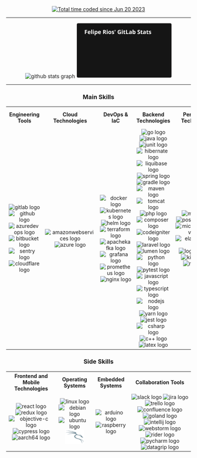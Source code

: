 <div align="center">
	<a href="https://wakatime.com/@e4cd3cdc-5afe-4c7f-ac43-ddbd8f02ea0a">
		<img src="https://wakatime.com/badge/user/e4cd3cdc-5afe-4c7f-ac43-ddbd8f02ea0a.svg?style=for-the-badge" alt="Total time coded since Jun 20 2023" />
	</a>
</div>

---

<div align="center">
  <img src="https://github-readme-stats.vercel.app/api?hide_title=false&hide_rank=true&show_icons=true&include_all_commits=true&count_private=true&disable_animations=false&theme=dark&locale=en&hide_border=false&username=rios0rios0" height="150" alt="github stats graph" />
	<img src="https://raw.githubusercontent.com/rios0rios0/rios0rios0/gitlab-stats/gitlab_stats_final.svg" height="150" alt="gitlab stats graph" />
</div>

---

<div align="center"><h3>Main Skills</h3></div>
<table>
  <tr>
    <th>Engineering Tools</th>
    <th>Cloud Technologies</th>
    <th>DevOps & IaC</th>
    <th>Backend Technologies</th>
    <th>Persistence Technologies</th>
    <th>Security and Compliance</th>
  </tr>
  <tr>
    <td align="center">
			<img src="https://cdn.jsdelivr.net/gh/devicons/devicon/icons/gitlab/gitlab-original.svg" height="40" width="52" alt="gitlab logo" />
      <img src="https://cdn.jsdelivr.net/gh/devicons/devicon/icons/github/github-original.svg" height="40" width="52" alt="github logo" />
			<img src="https://cdn.jsdelivr.net/gh/devicons/devicon@latest/icons/azuredevops/azuredevops-original.svg" height="40" width="52" alt="azuredevops logo" />
			<img src="https://cdn.jsdelivr.net/gh/devicons/devicon/icons/bitbucket/bitbucket-original.svg" height="40" width="52" alt="bitbucket logo" />
			<img src="https://cdn.jsdelivr.net/gh/devicons/devicon@latest/icons/sentry/sentry-original.svg" height="40" width="52" alt="sentry logo" />
			<img src="https://cdn.jsdelivr.net/gh/devicons/devicon@latest/icons/cloudflare/cloudflare-original.svg" height="40" width="52" alt="cloudflare logo" />
		</td>
    <td align="center">
      <img src="https://cdn.jsdelivr.net/gh/devicons/devicon@latest/icons/amazonwebservices/amazonwebservices-original-wordmark.svg" height="40" width="52" alt="amazonwebservices logo" />
      <img src="https://cdn.jsdelivr.net/gh/devicons/devicon/icons/azure/azure-original.svg" height="40" width="52" alt="azure logo" />
    </td>
    <td align="center">
      <img src="https://cdn.jsdelivr.net/gh/devicons/devicon/icons/docker/docker-original-wordmark.svg" height="40" width="52" alt="docker logo" />
      <img src="https://cdn.jsdelivr.net/gh/devicons/devicon/icons/kubernetes/kubernetes-original.svg" height="40" width="52" alt="kubernetes logo" />
			<img src="https://cdn.jsdelivr.net/gh/devicons/devicon@latest/icons/helm/helm-original.svg" height="40" width="52" alt="helm logo" />
			<img src="https://cdn.jsdelivr.net/gh/devicons/devicon@latest/icons/terraform/terraform-original-wordmark.svg" height="40" width="52" alt="terraform logo" />
			<img src="https://cdn.jsdelivr.net/gh/devicons/devicon/icons/apachekafka/apachekafka-original.svg" height="40" width="52" alt="apachekafka logo" />
			<img src="https://cdn.jsdelivr.net/gh/devicons/devicon@latest/icons/grafana/grafana-original-wordmark.svg" height="40" width="52" alt="grafana logo" />
			<img src="https://cdn.jsdelivr.net/gh/devicons/devicon@latest/icons/prometheus/prometheus-original.svg" height="40" width="52" alt="prometheus logo" />
			<img src="https://cdn.jsdelivr.net/gh/devicons/devicon/icons/nginx/nginx-original.svg" height="40" width="52" alt="nginx logo" />
    </td>
    <td align="center">
      <img src="https://cdn.jsdelivr.net/gh/devicons/devicon/icons/go/go-original.svg" height="40" width="52" alt="go logo" />
      <img src="https://cdn.jsdelivr.net/gh/devicons/devicon/icons/java/java-original.svg" height="40" width="52" alt="java logo" />
			<img src="https://cdn.jsdelivr.net/gh/devicons/devicon@latest/icons/junit/junit-original.svg" height="40" width="52" alt="junit logo" />
			<img src="https://cdn.jsdelivr.net/gh/devicons/devicon@latest/icons/hibernate/hibernate-original-wordmark.svg" height="40" width="52" alt="hibernate logo" />
			<img src="https://cdn.jsdelivr.net/gh/devicons/devicon@latest/icons/liquibase/liquibase-original-wordmark.svg" height="40" width="52" alt="liquibase logo" />
			<img src="https://cdn.jsdelivr.net/gh/devicons/devicon/icons/spring/spring-original.svg" height="40" width="52" alt="spring logo" />
      <img src="https://cdn.jsdelivr.net/gh/devicons/devicon@latest/icons/gradle/gradle-original.svg" height="40" width="52" alt="gradle logo" />
			<img src="https://cdn.jsdelivr.net/gh/devicons/devicon@latest/icons/maven/maven-original.svg" height="40" width="52" alt="maven logo" />
      <img src="https://cdn.jsdelivr.net/gh/devicons/devicon/icons/tomcat/tomcat-original.svg" height="40" width="52" alt="tomcat logo" />
      <img src="https://cdn.jsdelivr.net/gh/devicons/devicon@latest/icons/php/php-original.svg" height="40" width="52" alt="php logo" />
      <img src="https://cdn.jsdelivr.net/gh/devicons/devicon/icons/composer/composer-original.svg" height="40" width="52" alt="composer logo" />
      <img src="https://cdn.jsdelivr.net/gh/devicons/devicon/icons/codeigniter/codeigniter-plain.svg" height="40" width="52" alt="codeigniter logo" />
      <img src="https://cdn.jsdelivr.net/gh/devicons/devicon@latest/icons/laravel/laravel-original.svg" height="40" width="52" alt="laravel logo" />
			<img src="https://cdn.jsdelivr.net/gh/devicons/devicon@latest/icons/lumen/lumen-original.svg" height="40" width="52" alt="lumen logo" />
			<img src="https://cdn.jsdelivr.net/gh/devicons/devicon/icons/python/python-original.svg" height="40" width="52" alt="python logo" />
			<img src="https://cdn.jsdelivr.net/gh/devicons/devicon@latest/icons/pytest/pytest-original.svg" height="40" width="52" alt="pytest logo" />
			<img src="https://cdn.jsdelivr.net/gh/devicons/devicon/icons/javascript/javascript-original.svg" height="40" width="52" alt="javascript logo" />
      <img src="https://cdn.jsdelivr.net/gh/devicons/devicon/icons/typescript/typescript-original.svg" height="40" width="52" alt="typescript logo" />
      <img src="https://cdn.jsdelivr.net/gh/devicons/devicon/icons/nodejs/nodejs-original.svg" height="40" width="52" alt="nodejs logo" />
      <img src="https://cdn.jsdelivr.net/gh/devicons/devicon/icons/yarn/yarn-original.svg" height="40" width="52" alt="yarn logo" />
			<img src="https://cdn.jsdelivr.net/gh/devicons/devicon@latest/icons/jest/jest-plain.svg" height="40" width="52" alt="jest logo" />
			<img src="https://cdn.jsdelivr.net/gh/devicons/devicon/icons/csharp/csharp-original.svg" height="40" width="52" alt="csharp logo" />
			<img src="https://cdn.jsdelivr.net/gh/devicons/devicon@latest/icons/cplusplus/cplusplus-original.svg" height="40" width="52" alt="c++ logo" />
			<img src="https://cdn.jsdelivr.net/gh/devicons/devicon@latest/icons/latex/latex-original.svg" height="40" width="52" alt="latex logo" />
    </td>
    <td align="center">
      <img src="https://cdn.jsdelivr.net/gh/devicons/devicon/icons/mysql/mysql-original.svg" height="40" width="52" alt="mysql logo" />
      <img src="https://cdn.jsdelivr.net/gh/devicons/devicon/icons/postgresql/postgresql-original.svg" height="40" width="52" alt="postgresql logo" />
      <img src="https://cdn.jsdelivr.net/gh/devicons/devicon/icons/microsoftsqlserver/microsoftsqlserver-original.svg" height="40" width="52" alt="microsoftsqlserver logo" />
			<img src="https://cdn.jsdelivr.net/gh/devicons/devicon@latest/icons/elasticsearch/elasticsearch-original.svg" height="40" width="52" alt="elasticsearch logo" />
			<img src="https://cdn.jsdelivr.net/gh/devicons/devicon@latest/icons/logstash/logstash-original.svg" height="40" width="52" alt="logstash logo" />
			<img src="https://cdn.jsdelivr.net/gh/devicons/devicon@latest/icons/kibana/kibana-original.svg" height="40" width="52" alt="kibana logo" />
			<img src="https://cdn.jsdelivr.net/gh/devicons/devicon/icons/redis/redis-original.svg" height="40" width="52" alt="redis logo" />
    </td>
    <td align="center">
  		<img src="https://raw.githubusercontent.com/rios0rios0/rios0rios0/refs/heads/main/.assets/owasp.svg" height="40" width="52" alt="owasp logo" />
			<img src="https://raw.githubusercontent.com/rios0rios0/rios0rios0/refs/heads/main/.assets/dependency-track.svg" height="40" width="52" alt="dependency track logo" />
			<img src="https://cdn.jsdelivr.net/gh/devicons/devicon@latest/icons/sonarqube/sonarqube-original.svg" height="40" width="52" alt="sonarqube logo" />
			<img src="https://raw.githubusercontent.com/rios0rios0/rios0rios0/refs/heads/main/.assets/horusec.svg" height="40" width="52" alt="horusec logo" />
			<img src="https://raw.githubusercontent.com/rios0rios0/rios0rios0/refs/heads/main/.assets/semgrep.svg" height="40" width="52" alt="semgrep logo" />
		</td>
  </tr>
</table>

<div align="center"><h3>Side Skills</h3></div>
<table>
  <tr>
    <th>Frontend and Mobile Technologies</th>
		<th>Operating Systems</th>
    <th>Embedded Systems</th>
    <th>Collaboration Tools</th>
  </tr>
  <tr>
    <td align="center">
			<img src="https://cdn.jsdelivr.net/gh/devicons/devicon@latest/icons/react/react-original-wordmark.svg" height="40" width="52" alt="react logo" />
			<img src="https://cdn.jsdelivr.net/gh/devicons/devicon@latest/icons/redux/redux-original.svg" height="40" width="52" alt="redux logo" />
			<img src="https://cdn.jsdelivr.net/gh/devicons/devicon@latest/icons/objectivec/objectivec-plain.svg" height="40" width="52" alt="objective-c logo" />
			<img src="https://cdn.jsdelivr.net/gh/devicons/devicon@latest/icons/cypressio/cypressio-original.svg" height="40" width="52" alt="cypress logo" />
			<img src="https://cdn.jsdelivr.net/gh/devicons/devicon@latest/icons/aarch64/aarch64-original.svg" height="40" width="52" alt="aarch64 logo" />
		</td>
		<td align="center">
      <img src="https://cdn.jsdelivr.net/gh/devicons/devicon/icons/linux/linux-original.svg" height="40" width="52" alt="linux logo" />
      <img src="https://cdn.jsdelivr.net/gh/devicons/devicon/icons/debian/debian-original.svg" height="40" width="52" alt="debian logo" />
      <img src="https://cdn.jsdelivr.net/gh/devicons/devicon/icons/ubuntu/ubuntu-original.svg" height="40" width="52" alt="ubuntu logo" />
			<img src="https://raw.githubusercontent.com/rios0rios0/rios0rios0/refs/heads/main/.assets/kali-linux.svg" height="40" width="52" alt="kali linux logo" />
    </td>
		<td align="center">
			<img src="https://cdn.jsdelivr.net/gh/devicons/devicon@latest/icons/arduino/arduino-original-wordmark.svg" height="40" width="52" alt="arduino logo" />
			<img src="https://cdn.jsdelivr.net/gh/devicons/devicon@latest/icons/raspberrypi/raspberrypi-original.svg" height="40" width="52" alt="raspberry logo" />
		</td>
		<td align="center">
			<img src="https://cdn.jsdelivr.net/gh/devicons/devicon/icons/slack/slack-original.svg" height="40" width="52" alt="slack logo" />
  		<img src="https://cdn.jsdelivr.net/gh/devicons/devicon/icons/jira/jira-original.svg" height="40" width="52" alt="jira logo" />
  		<img src="https://cdn.jsdelivr.net/gh/devicons/devicon@latest/icons/trello/trello-original.svg" height="40" width="52" alt="trello logo" />
  		<img src="https://cdn.jsdelivr.net/gh/devicons/devicon/icons/confluence/confluence-original.svg" height="40" width="52" alt="confluence logo" />
			<img src="https://cdn.jsdelivr.net/gh/devicons/devicon@latest/icons/goland/goland-original.svg" height="40" width="52" alt="goland logo"/>
  		<img src="https://cdn.jsdelivr.net/gh/devicons/devicon@latest/icons/intellij/intellij-original.svg" height="40" width="52" alt="intellij logo" />
			<img src="https://cdn.jsdelivr.net/gh/devicons/devicon@latest/icons/webstorm/webstorm-original.svg" height="40" width="52" alt="webstorm logo" />
			<img src="https://cdn.jsdelivr.net/gh/devicons/devicon@latest/icons/rider/rider-original.svg" height="40" width="52" alt="rider logo" />
			<img src="https://cdn.jsdelivr.net/gh/devicons/devicon@latest/icons/pycharm/pycharm-original.svg" height="40" width="52" alt="pycharm logo" />
			<img src="https://cdn.jsdelivr.net/gh/devicons/devicon@latest/icons/datagrip/datagrip-original.svg" height="40" width="52" alt="datagrip logo" />
		</td>
  </tr>
</table>
